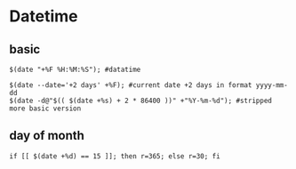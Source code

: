 # Datetime

## basic
```
$(date "+%F %H:%M:%S"); #datatime

$(date --date='+2 days' +%F); #current date +2 days in format yyyy-mm-dd
$(date -d@"$(( $(date +%s) + 2 * 86400 ))" +"%Y-%m-%d"); #stripped more basic version
```

## day of month
```
if [[ $(date +%d) == 15 ]]; then r=365; else r=30; fi
```
